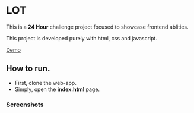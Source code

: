 # LOT

This is a **24 Hour** challenge project focused to showcase frontend ablities.

This project is developed purely with html, css and javascript.

[Demo](https://task-force-challenge-lot.netlify.app)

## How to run.

- First, clone the web-app.
- Simply, open the **index.html** page.

### Screenshots
